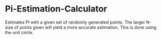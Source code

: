 # Pi-Estimation-Calculator
Estimates PI with a given set of randomly generated points. The larger N-size of points given will yield a more accurate estimation. This is done using the unit circle.
